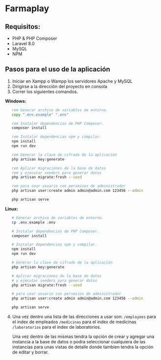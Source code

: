 # Farmaplay

## Requisitos:

-   PHP & PHP Composer
-   Laravel 8.0
-   MySQL
-   NPM

## Pasos para el uso de la aplicación

1. Iniciar en Xampp o Wampp los servidores Apache y MySQL
2. Dirigirse a la dirección del proyecto en consola
3. Correr los siguientes comandos.

**Windows:**

```bat
   rem Generar archivo de variables de entorno.
   copy ".env.example" ".env"

   rem Instalar dependencias de PHP Composer.
   composer install

   rem Instalar dependencias npm y compilar.
   npm install
   npm run dev

   rem Generar la clave de cifrado de la aplicación
   php artisan key:generate

   rem Aplicar migraciones de la base de datos
   rem y ejecutar seeders para generar datos
   php artisan migrate:fresh --seed

   rem para cear usuario con persmisos de administrador
   php artisan user:create admin admin@admin.com 123456 --admin

   php artisan serve
```

**Linux:**

```bash
   # Generar archivo de variables de entorno.
   cp .env.example .env

   # Instalar dependencias de PHP Composer.
   composer install

   # Instalar dependencias npm y compilar.
   npm install
   npm run dev

   # Generar la clave de cifrado de la aplicación
   php artisan key:generate

   # Aplicar migraciones de la base de datos
   # y ejecutar seeders para generar datos
   php artisan migrate:fresh --seed

   # para cear usuario con persmisos de administrador
   php artisan user:create admin admin@admin.com 123456 --admin

   php artisan serve
```

4. Una vez dentro una lista de las direcciones a usar son:
   `/employees` para el index de empleados
   `/medicinas` para el index de medicinas
   `/laboratorios` para el index de laboratorios.

    Una vez dentro de las mismas tendra la opción de crear y agregar una instancia a la base de datos o podra seleccionar cualquiera de las instancias para unas vistas de detalle donde tambien tendra la opción de editar y borrar.
